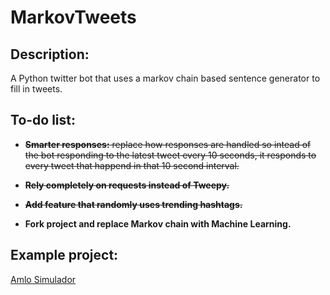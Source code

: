 # MarkovTweets
## Description:
  A Python twitter bot that uses a markov chain based sentence generator to fill in tweets.
  
  ## To-do list:
  - ~~**Smarter responses:** replace how responses are handled so intead of the bot responding to the latest tweet every 10 seconds, it responds to every tweet that happend in that 10 second interval.~~
  
  - ~~**Rely completely on requests instead of Tweepy.**~~
  
  - ~~**Add feature that randomly uses trending hashtags.**~~
  
  - **Fork project and replace Markov chain with Machine Learning.**
  
  ## Example project:
  [Amlo Simulador](http://www.twitter.com/AmloSimulador)

